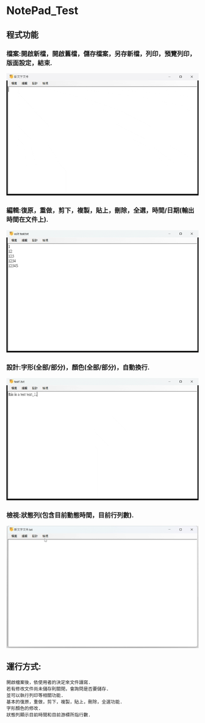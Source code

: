 # NotePad_Test

## 程式功能
### 檔案:開啟新檔，開啟舊檔，儲存檔案，另存新檔，列印，預覽列印，版面設定，結束.
![file](Demo/File_Demo.gif)
### 編輯:復原，重做，剪下，複製，貼上，刪除，全選，時間/日期(輸出時間在文件上).
![Edit](Demo/Edit_Demo.gif)
### 設計:字形(全部/部分)，顏色(全部/部分)，自動換行.
![Design](Demo/Design_Demo.gif)
### 檢視:狀態列(包含目前動態時間，目前行列數).
![Status](Demo/Status_Demo.gif)

## 運行方式:
    開啟檔案後，依使用者的決定來文件讀寫.
    若有修改文件尚未儲存則關閉，會詢問是否要儲存.
    並可以執行列印等相關功能.
    基本的復原，重做，剪下，複製，貼上，刪除，全選功能.
    字形顏色的修改.
    狀態列顯示目前時間和目前游標所指行數.

